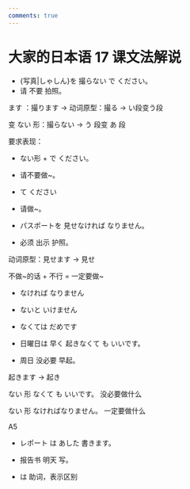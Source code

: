 ```yaml
---
comments: true
---
```


# 大家的日本语 17 课文法解说

- {写真|しゃしん}を 撮らない で ください。
- 请 不要 拍照。

ます ：撮ります    -> 动词原型：撮る  -> い段变う段

变 ない 形：撮らない   -> う 段变 あ 段

要求表现：

- ない形  + で ください。  
- 请不要做~。
- て ください
- 请做~。


- パスポートを 見せなければ なりません。
- 必须 出示 护照。

动词原型：見せます -> 見せ

不做~的话  +  不行  = 一定要做~

- なければ なりません
- ないと いけません
- なくては だめです


- 日曜日は 早く 起きなくて も いいです。
- 周日 没必要 早起。

起きます -> 起き

ない 形 なくて も いいです。
没必要做什么

ない 形 なければなりません。
一定要做什么

A5 

- レポート は あした 書きます。
- 报告书 明天 写。

- は  助词，表示区别


